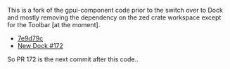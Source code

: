 
This is a fork of the gpui-component code
prior to the switch over to Dock and mostly
removing the dependency on the zed crate workspace
except for the Toolbar [at the moment].

- [7e9d79c](https://github.com/huacnlee/gpui-component/tree/7e9d79ca1b64eacf43b5fbb412852a1a4ab6c114)
- [New Dock #172](https://github.com/huacnlee/gpui-component/pull/172)

So PR 172 is the next commit after this code..
